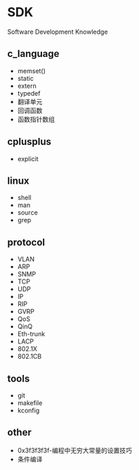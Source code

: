 # SDK
Software Development Knowledge

## c_language

* memset()
* static
* extern
* typedef
* 翻译单元
* 回调函数
* 函数指针数组

## cplusplus

* explicit

## linux

* shell
* man
* source
* grep

## protocol

* VLAN
* ARP
* SNMP
* TCP
* UDP
* IP
* RIP
* GVRP
* QoS
* QinQ
* Eth-trunk
* LACP
* 802.1X
* 802.1CB

## tools

* git
* makefile
* kconfig

## other

* 0x3f3f3f3f-编程中无穷大常量的设置技巧
* 条件编译
